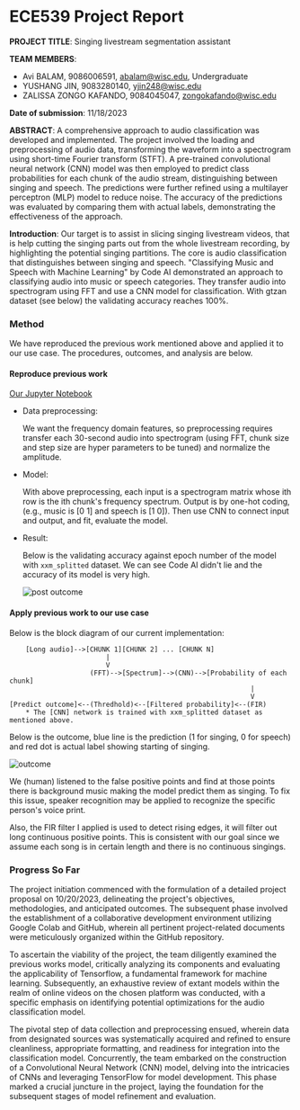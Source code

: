 # ECE539 Project Report

__PROJECT TITLE__: Singing livestream segmentation assistant

__TEAM MEMBERS__: 
- Avi BALAM, 9086006591, [abalam@wisc.edu](abalam@wisc.edu), Undergraduate
- YUSHANG JIN, 9083280140, [yjin248@wisc.edu](yjin248@wisc.edu)
- ZALISSA ZONGO KAFANDO, 9084045047, [zongokafando@wisc.edu](zongokafando@wisc.edu)
  
__Date of submission__: 11/18/2023

__ABSTRACT__:
A comprehensive approach to audio classification was developed and implemented. The project involved the loading and preprocessing of audio data, transforming the waveform into a spectrogram using short-time Fourier transform (STFT). A pre-trained convolutional neural network (CNN) model was then employed to predict class probabilities for each chunk of the audio stream, distinguishing between singing and speech. The predictions were further refined using a multilayer perceptron (MLP) model to reduce noise. The accuracy of the predictions was evaluated by comparing them with actual labels, demonstrating the effectiveness of the approach.

__Introduction__:
Our target is to assist in slicing singing livestream videos, that is help cutting the singing parts out from the whole livestream recording, by highlighting the potential singing partitions. The core is audio classification that distinguishes between singing and speech. "Classifying Music and Speech with Machine Learning" by Code AI demonstrated an approach to classifying audio into music or speech categories. They transfer audio into spectrogram using FFT and use a CNN model for classification. With gtzan dataset (see below) the validating accuracy reaches 100%.

### Method
We have reproduced the previous work mentioned above and applied it to our use case. The procedures, outcomes, and analysis are below.

#### Reproduce previous work
[Our Jupyter Notebook](https://github.com/EricEricEricJin/ECE539-Group-Project/blob/master/music_speech_clf.ipynb)

- Data preprocessing: 

    We want the frequency domain features, so preprocessing requires transfer each 30-second audio into spectrogram (using FFT, chunk size and step size are hyper parameters to be tuned) and normalize the amplitude.

- Model:

    With above preprocessing, each input is a spectrogram matrix whose ith row is the ith chunk's frequency spectrum. Output is by one-hot coding, (e.g., music is [0 1] and speech is [1 0]). Then use CNN to connect input and output, and fit, evaluate the model.

- Result: 

    Below is the validating accuracy against epoch number of the model with `xxm_splitted` dataset. We can see Code AI didn't lie and the accuracy of its model is very high. 

    ![post outcome](Figure/post_outcome.png)

#### Apply previous work to our use case

Below is the block diagram of our current implementation:

```
    [Long audio]-->[CHUNK 1][CHUNK 2] ... [CHUNK N]
                        |
                        V
                    (FFT)-->[Spectrum]-->(CNN)-->[Probability of each chunk]
                                                            |
                                                            V
[Predict outcome]<--(Thredhold)<--[Filtered probability]<--(FIR)                                           
    * The [CNN] network is trained with xxm_splitted dataset as mentioned above. 
```

Below is the outcome, blue line is the prediction (1 for singing, 0 for speech) and red dot is actual label showing starting of singing. 

![outcome](Figure/10-20_outcome.png)

We (human) listened to the false positive points and find at those points there is background music making the model predict them as singing. To fix this issue, speaker recognition may be applied to recognize the specific person's voice print.

Also, the FIR filter I applied is used to detect rising edges, it will filter out long continuous positive points. This is consistent with our goal since we assume each song is in certain length and there is no continuous singings.

### Progress So Far
The project initiation commenced with the formulation of a detailed project proposal on 10/20/2023, delineating the project's objectives, methodologies, and anticipated outcomes. The subsequent phase involved the establishment of a collaborative development environment utilizing Google Colab and GitHub, wherein all pertinent project-related documents were meticulously organized within the GitHub repository.

To ascertain the viability of the project, the team diligently examined the previous works model, critically analyzing its components and evaluating the applicability of Tensorflow, a fundamental framework for machine learning. Subsequently, an exhaustive review of extant models within the realm of online videos on the chosen platform was conducted, with a specific emphasis on identifying potential optimizations for the audio classification model.

The pivotal step of data collection and preprocessing ensued, wherein data from designated sources was systematically acquired and refined to ensure cleanliness, appropriate formatting, and readiness for integration into the classification model. Concurrently, the team embarked on the construction of a Convolutional Neural Network (CNN) model, delving into the intricacies of CNNs and leveraging TensorFlow for model development. This phase marked a crucial juncture in the project, laying the foundation for the subsequent stages of model refinement and evaluation.


